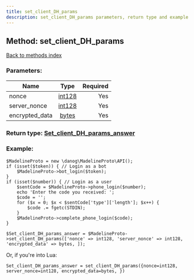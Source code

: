 ```yaml
---
title: set_client_DH_params
description: set_client_DH_params parameters, return type and example
---
```

## Method: set\_client\_DH\_params  
[Back to methods index](index.md)


### Parameters:

| Name     |    Type       | Required |
|----------|:-------------:|---------:|
|nonce|[int128](../types/int128.md) | Yes|
|server\_nonce|[int128](../types/int128.md) | Yes|
|encrypted\_data|[bytes](../types/bytes.md) | Yes|


### Return type: [Set\_client\_DH\_params\_answer](../types/Set_client_DH_params_answer.md)

### Example:


```
$MadelineProto = new \danog\MadelineProto\API();
if (isset($token)) { // Login as a bot
    $MadelineProto->bot_login($token);
}
if (isset($number)) { // Login as a user
    $sentCode = $MadelineProto->phone_login($number);
    echo 'Enter the code you received: ';
    $code = '';
    for ($x = 0; $x < $sentCode['type']['length']; $x++) {
        $code .= fgetc(STDIN);
    }
    $MadelineProto->complete_phone_login($code);
}

$Set_client_DH_params_answer = $MadelineProto->set_client_DH_params(['nonce' => int128, 'server_nonce' => int128, 'encrypted_data' => bytes, ]);
```

Or, if you're into Lua:

```
Set_client_DH_params_answer = set_client_DH_params({nonce=int128, server_nonce=int128, encrypted_data=bytes, })
```

